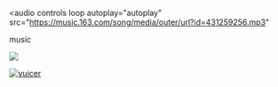 


<audio
  controls
  loop
  autoplay="autoplay"
  src="https://music.163.com/song/media/outer/url?id=431259256.mp3"
>
music
</audio>

<img src = "https://music.163.com/song/media/outer/url?id=431259256.mp3">

[![yuicer](https://github-readme-stats.vercel.app/api?username=yuicer&show_icons=true&hide_title=true&hide_border=true)](https://github.com/yuicer)